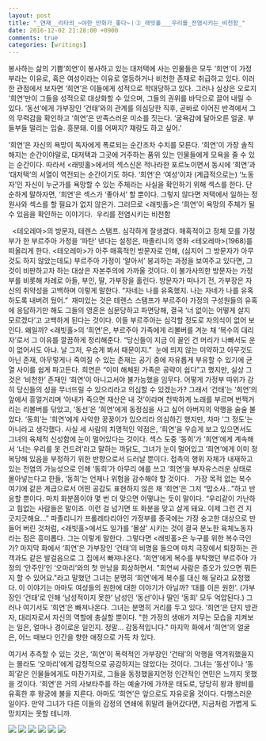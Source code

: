 ```yaml
---
layout: post
title: "_연재__리타의_~야한_만화가_좋다~ㅣ②_래빗홀___우리를_전염시키는_비천함_"
date: 2016-12-02 21:28:00 +0900
comments: true 
categories: [writings] 
---
```


봉사하는 삶의 기쁨‘희연’이 봉사하고 있는 대저택에 사는 인물들은 모두 ‘희연’이 가정부라는 이유로, 혹은 여성이라는 이유로 열등하거나 비천한 존재로 취급하고 있다. 이러한 관점에서 보자면 ‘희연’은 이들에게 성적으로 학대당하고 있다. 그러나 실상은 오로지 ‘희연’만이 그들을 성적으로 대상화할 수 있으며, 그들의 권위를 바닥으로 끌어 내릴 수 있다. ‘동선’에게 가부장인 ‘건태’와의 관계를 의심당한 직후, 곧바로 이어진 반격에서 그의 무력감을 확인하고 ‘희연’은 만족스러운 미소를 짓는다. ‘굴욕감에 달아오른 얼굴. 부들부들 떨리는 입술. 흥분돼. 이를 어쩌지? 쟤랑도 하고 싶어.’




‘희연’은 자신의 욕망이 독자에게 폭로되는 순간조차 수치를 모른다. ‘희연’이 가장 솔직해지는 순간이야말로, 대저택과 그곳에 거주하는 품위 있는 인물들에게 모욕을 줄 수 있는 순간이다. 따라서 <래빗홀>에서의 섹스신은 적나라한 포르노이면서 동시에 ‘희연’과 ‘대저택’의 서열이 역전되는 순간이기도 하다. ‘희연’은 ‘여성’이자 (계급적으로는) ‘노동자’인 자신이 누군가를 욕망할 수 있는 주체라는 사실을 확인하기 위해 섹스를 한다. 단순하게 말하자면, ‘희연’은 섹스가 ‘좋아서’ 할 뿐이다. 그렇지 않다면 저택에서 일하는 정원사와 섹스를 할 필요가 없지 않은가. 그러므로 <래빗홀>은 ‘희연’이 욕망의 주체가 될 수 있음을 확인하는 이야기다.
 우리를 전염시키는 비천함

 
<테오레마>의 방문자, 테렌스 스탬프. 심각하게 잘생겼다.
매혹적이고 정체 모를 가정부가 한 부르주아 가정을 ‘파탄’ 낸다는 설정은, 파졸리니의 영화 <테오레마>(1968)를 떠올리게 한다. <테오레마>가 아주 매혹적인 방문자로 인해, (심지어 그 방문자가 아무것도 하지 않았는데도) 부르주아 가정이 ‘알아서’ 붕괴하는 과정을 보여주고 있다면, 그것이 비판하고자 하는 대상은 자본주의에 가까울 것이다. 이 불가사의한 방문자는 가정부를 비롯해 차례로 아들, 부인, 딸, 가부장을 홀린다. 방문자가 떠나기 전, 가부장은 자신의 취약성을 고백하며 이렇게 말한다. “자네는 나를 유혹했지. 나는 자네가 나를 유혹하도록 내버려 뒀어.” 
재미있는 것은 테렌스 스탬프가 부르주아 가정의 구성원들의 유혹에 응답하기만 해도 그들의 영혼은 심문당하고 파면당해, 결국 ‘너 없이는 어떻게 살지 모르겠다’고 고백하게 된다는 것이다. 이들 부르주아는 심각할 정도로 자의식이 없어 보인다. 왜일까? <래빗홀>의 ‘희연’은, 부르주아 가족에게 리볼버를 겨눈 채 ‘복수의 대리자’로서 그 이유를 깔끔하게 정리해준다. “당신들이 지금 이 꼴인 건 머리가 나빠서도 운이 없어서도 아냐. 날 그저, 우습게 봐서 때문이지.” 
눈에 띄지 않는 미약하고 아무것도 아닌 존재, 아무렇게나 죽여질 수 있는 존재는 공기 중에 자유롭게 부유할 수 있기에 균열 사이를 쉽게 파고든다. 희연은 “이미 해체된 가족은 공략이 쉽다”고 했지만, 실상 그것은 ‘비천한’ 존재인 ‘희연’이 아니고서야 불가능했을 임무다. 어떻게 가정부 따위가 감히 당신들의 성을 무너뜨릴 수 있으리라고 의심할 수 있겠는가? 그래서 ‘건태’는 ‘희연’의 앞에서 흥얼거리며 ‘아내가 죽으면 재산은 내 것’이라며 천박하게 노래를 부르며 번쩍거리는 리볼버를 닦았고, ‘동선’은 ‘희연’에게 동정심을 사고 싶어 아버지의 악행을 술술 불었다. ‘동희’는 ‘희연’에게 사악한 꿍꿍이가 있으리라 의심하긴 했지만, 차마 ‘그 정도’는 아니라고 생각했다. 사실 세 사람의 치명적인 약점은, ‘희연’을 우습게 보고 있으면서도 그녀의 육체적 신성함에 눈이 멀어있다는 것이다. 섹스 도중 ‘동희’가 ‘희연’에게 계속해서 ‘너는 우리를 못 건드려’라고 말하는 까닭도, 그녀가 눈이 멀어있고 ‘희연’에게 이미 정복당해 있음을 부정하기 위한 반향으로서 드러날 뿐이다. 접촉의 행위 자체가 내재하고 있는 전염의 가능성으로 인해 ‘동희’가 아무리 애를 쓰고 ‘희연’을 부자유스러운 상태로 몰아넣는다고 한들, ‘동희’는 언제나 위험을 감수해야 할 것이다.
 
가장 목적 없는 복수
여기에 같은 계급으로서 어떤 공감도 표현하지 않은 채 ‘희연’은 그저 “맙소사...”하고 반응할 뿐이다. 마치 화분쯤이야 몇 번 더 맞으면 어떻냐는 듯이 말이다. “우리같이 가난하고 힘없는 사람들은 말이죠. 이런 걸 넘기면 또 화분을 맞고 살게 돼요. 이제 그런 건 지긋지긋해요...” 파졸리니가 프롤레타리아인 가정부를 종국에는 가장 숭고한 대상으로 만들어 버린 것처럼, <래빗홀>에서도 일가를 ‘몰살’ 시키는 것이 결국 분노한 육체노동자라는 점은 흥미롭다. 그는 이렇게 말한다.
그렇다면 <래빗홀>은 누구를 위한 복수극인가? 마지막 화에서 ‘희연’은 가부장인 ‘건태’의 비명을 들으며 마치 극장에서 퇴장하는 관객과도 같은 발걸음으로 그 집에서 빠져나온다. ‘희연’에게 복수를 부탁했던 부르주아 가정의 ‘안주인’인 ‘오마리’와의 첫 만남을 회상하면서. "희연씨 사람은 증오가 있으면 뭐든지 할 수 있어요."라고 말했던 그녀는 분명히 ‘희연’에게 복수를 대신 해 달라고 요청했다. 이 이야기는 아마도 여성들의 원한에 대한 이야기가 아닐까? ‘대를 이은 원한’. (가부장인 ‘건태’로 인해 ‘남성적이지 못한’ 남성인 ‘동선’이나 딸인 ‘동희’ 모두 억압된다.) 그러나 여기서도 ‘희연’은 빠져나온다. 그녀는 분명히 거리를 두고 있다. ‘희연’은 단지 방관자, 대리자로서 자신의 역할에 충실할 뿐이다. "한 가정의 생애가 저무는 모습을 지켜보는 일은, 얼마나 경이로운 일인지. 정말... 감동적입니다." 마지막 화에서 ‘희연’의 얼굴은, 어느 때보다 인간을 향한 애정으로 가득 차 있다.


여기서 추측할 수 있는 것은, ‘희연’이 폭력적인 가부장인 ‘건태’의 악행을 역겨워했을지는 몰라도 ‘오마리’에게 감정적으로 공감하지는 않았다는 것이다. 그녀는 ‘동선’이나 ‘동희’같은 인물들에게도 마찬가지로, 그들을 동정했을지언정 인간적인 연민은 느끼지 못했을 것이다. ‘희연’은 거의 사보타주를 하는 예술가에 가까운 태도로, 당당히 왕과 왕비를 유혹한 후 왕궁에 불을 지른다. 아마도 ‘희연’은 앞으로도 자유로울 것이다. 다행스러운 일이다. 만약 그녀가 다른 이들의 감정의 연쇄에 휘말려 들어갔다면, 지금처럼 가볍게 도망치지는 못할 테니까.





![](https://blogfiles.pstatic.net/MjAyMDAzMDJfMTc4/MDAxNTgzMTUwMzcxMjU2.ZxhJrYgaQylRFGqrEbhsSchso7mzzextxZ3dL8HdR2Ug.NbCfcoZAGbLtUBbCJryPjyrgiUsHkgT8toibGe407AAg.JPEG.hotleve/a68b0545ead6f22cdd7850515cd53d27.jpg?type=w1) 
![](https://blogfiles.pstatic.net/MjAyMDAzMDJfMjk1/MDAxNTgzMTUwMzcwOTg3.u8R2jyeMfpNgwjZ1lwrtqBa9ux3Pzbs6kIN-nRCf4_Eg.kXmOEQ7KAm8FlLQkk39NkCC8dgryGjeZnxaNxUIrJ9Mg.JPEG.hotleve/438761ea901098c5c8cd8477a2df3cdd.jpg?type=w1) 
![](https://blogfiles.pstatic.net/MjAyMDAzMDJfNzkg/MDAxNTgzMTUwMzcwNjAx.7j0rIL0FZDjyR0Ybo9rN67nRQAG2oOgTG6rKgcwgjVAg.f_Sien6Zq1a6SR0KCDr5NTbCPI_L1pDTlTKyef6Zmc0g.JPEG.hotleve/ba3dfcccb7502e275c194601133bb9e8.jpg?type=w1) 
![](https://blogfiles.pstatic.net/MjAyMDAzMDJfMjkx/MDAxNTgzMTUwMzcwMzAw.vmX8KJDcate81YWWCEICUWqgCTeGt65O-NdA3kdLqhEg.k2ZmCexNqYC_VgaZfDrFTPXUJVgDjM3P3kPTidp2YOUg.JPEG.hotleve/d2d1ccdc8c0b78138e30f4b95aa8d5e7.jpg?type=w1) 
![](https://blogfiles.pstatic.net/MjAyMDAzMDJfMTAy/MDAxNTgzMTUwMzY5NjM2.9VYhN4k4qB7yv_BcxGs0rviW8woRsb5R2AXQJsGX_U8g.rcrM5c4BrbVNz6RXAFt7ZtLQvpgBg0oku3DOk524kW0g.JPEG.hotleve/eff9b4d0b25de1d7ebbd65af108989f2.jpg?type=w1) 
![](https://blogfiles.pstatic.net/MjAyMDAzMDJfOCAg/MDAxNTgzMTUwMzY5MjEz.1kfmcAJxfd4SQaMCheBZq7kndSBZwDO1sH7XIfhg6Scg._en90seTSLGp_VWD2JNRHwBXx3uyx7rMcNJRVCz3HA0g.JPEG.hotleve/0def1ec7c66aaf87949f2f2d80f719a8.jpg?type=w1) 
